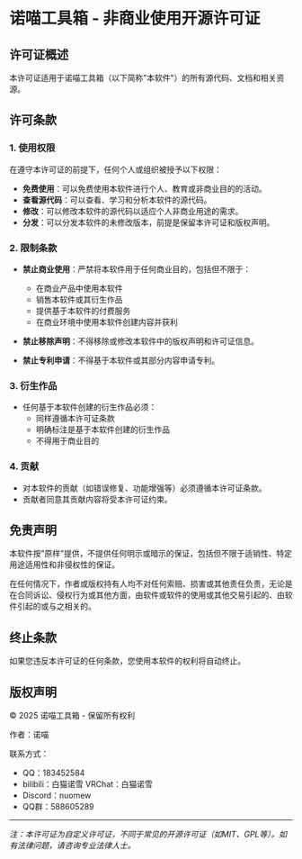 # 诺喵工具箱 - 非商业使用开源许可证

## 许可证概述

本许可证适用于诺喵工具箱（以下简称"本软件"）的所有源代码、文档和相关资源。

## 许可条款

### 1. 使用权限

在遵守本许可证的前提下，任何个人或组织被授予以下权限：

- **免费使用**：可以免费使用本软件进行个人、教育或非商业目的的活动。
- **查看源代码**：可以查看、学习和分析本软件的源代码。
- **修改**：可以修改本软件的源代码以适应个人非商业用途的需求。
- **分发**：可以分发本软件的未修改版本，前提是保留本许可证和版权声明。

### 2. 限制条款

- **禁止商业使用**：严禁将本软件用于任何商业目的，包括但不限于：
  - 在商业产品中使用本软件
  - 销售本软件或其衍生作品
  - 提供基于本软件的付费服务
  - 在商业环境中使用本软件创建内容并获利

- **禁止移除声明**：不得移除或修改本软件中的版权声明和许可证信息。

- **禁止专利申请**：不得基于本软件或其部分内容申请专利。

### 3. 衍生作品

- 任何基于本软件创建的衍生作品必须：
  - 同样遵循本许可证条款
  - 明确标注是基于本软件创建的衍生作品
  - 不得用于商业目的

### 4. 贡献

- 对本软件的贡献（如错误修复、功能增强等）必须遵循本许可证条款。
- 贡献者同意其贡献内容将受本许可证约束。

## 免责声明

本软件按"原样"提供，不提供任何明示或暗示的保证，包括但不限于适销性、特定用途适用性和非侵权性的保证。

在任何情况下，作者或版权持有人均不对任何索赔、损害或其他责任负责，无论是在合同诉讼、侵权行为或其他方面，由软件或软件的使用或其他交易引起的、由软件引起的或与之相关的。

## 终止条款

如果您违反本许可证的任何条款，您使用本软件的权利将自动终止。

## 版权声明

© 2025 诺喵工具箱 - 保留所有权利

作者：诺喵

联系方式：
- QQ：183452584
- bilibili：白猫诺雪 VRChat：白猫诺雪
- Discord：nuomew
- QQ群：588605289

---

*注：本许可证为自定义许可证，不同于常见的开源许可证（如MIT、GPL等）。如有法律问题，请咨询专业法律人士。*
